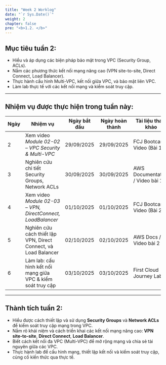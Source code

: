 ```yaml
---
title: "Week 2 Worklog"
date: "`r Sys.Date()`"
weight: 2
chapter: false
pre: "<b>1.2. </b>"
---
```


## Mục tiêu tuần 2:
- Hiểu và áp dụng các biện pháp bảo mật trong VPC (Security Group, ACLs).  
- Nắm các phương thức kết nối mạng nâng cao (VPN site-to-site, Direct Connect, Load Balancer).  
- Thực hành cấu hình Multi-VPC, kết nối giữa VPC, và bảo mật liên VPC.  
- Làm lab thực tế với các kết nối mạng và kiểm soát truy cập.  

---

## Nhiệm vụ được thực hiện trong tuần này:

| Ngày | Nhiệm vụ                                                                | Ngày bắt đầu | Ngày hoàn thành | Tài liệu tham khảo                  |
| --- | -------------------------------------------------------------------- | ---------- | --------------- | ----------------------------------- |
| 2   | Xem video *Module 02-02 – VPC Security & Multi-VPC*                  | 29/09/2025 | 29/09/2025      | FCJ Bootcamp Video (Bài 1)          |
| 3   | Nghiên cứu chi tiết Security Groups, Network ACLs                    | 30/09/2025 | 30/09/2025      | AWS Documentation / Video bài 1     |
| 4   | Xem video *Module 02-03 – VPN, DirectConnect, LoadBalancer*           | 01/10/2025 | 01/10/2025      | FCJ Bootcamp Video (Bài 2)          |
| 5   | Nghiên cứu cách thiết lập VPN, Direct Connect, và Load Balancer       | 02/10/2025 | 02/10/2025      | AWS Docs / Video bài 2               |
| 6   | Làm lab: cấu hình kết nối mạng giữa VPC & kiểm soát truy cập         | 03/10/2025 | 03/10/2025      | First Cloud Journey Lab             |

---

## Thành tích tuần 2:
- Hiểu được cách thiết lập và sử dụng **Security Groups** và **Network ACLs** để kiểm soát truy cập mạng trong VPC.  
- Nắm rõ khái niệm và cách triển khai các kết nối mạng nâng cao: **VPN site-to-site**, **Direct Connect**, **Load Balancer**.  
- Biết cách kết nối đa VPC (Multi-VPC) để mở rộng mạng và chia sẻ tài nguyên giữa các VPC.  
- Thực hành lab để cấu hình mạng, thiết lập kết nối và kiểm soát truy cập, củng cố kiến thức qua thực tế.  
